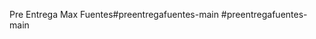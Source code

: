 
Pre Entrega Max Fuentes# p r e e n t r e g a f u e n t e s - m a i n  
 # p r e e n t r e g a f u e n t e s - m a i n  
 